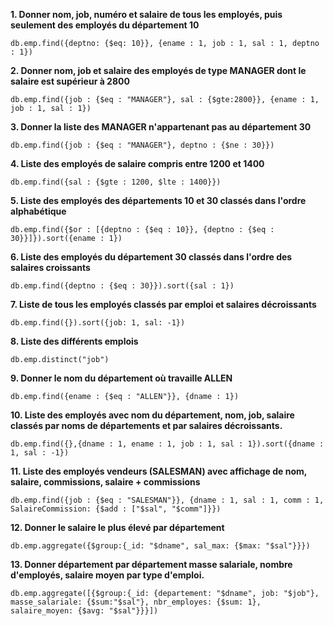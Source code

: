 **1. Donner nom, job, numéro et salaire de tous les employés, puis seulement des employés du département 10**
```
db.emp.find({deptno: {$eq: 10}}, {ename : 1, job : 1, sal : 1, deptno : 1})
```

**2. Donner nom, job et salaire des employés de type MANAGER dont le salaire est supérieur à 2800**
```
db.emp.find({job : {$eq : "MANAGER"}, sal : {$gte:2800}}, {ename : 1, job : 1, sal : 1})
```

**3. Donner la liste des MANAGER n'appartenant pas au département 30**
```
db.emp.find({job : {$eq : "MANAGER"}, deptno : {$ne : 30}})
```

**4. Liste des employés de salaire compris entre 1200 et 1400**
```
db.emp.find({sal : {$gte : 1200, $lte : 1400}})
```

**5. Liste des employés des départements 10 et 30 classés dans l'ordre alphabétique**
```
db.emp.find({$or : [{deptno : {$eq : 10}}, {deptno : {$eq : 30}}]}).sort({ename : 1})
```

**6. Liste des employés du département 30 classés dans l'ordre des salaires croissants**
```
db.emp.find({deptno : {$eq : 30}}).sort({sal : 1})
```

**7. Liste de tous les employés classés par emploi et salaires décroissants**
```
db.emp.find({}).sort({job: 1, sal: -1})
```

**8. Liste des différents emplois**
```
db.emp.distinct("job")
```

**9. Donner le nom du département où travaille ALLEN**
```
db.emp.find({ename : {$eq : "ALLEN"}}, {dname : 1})
```


**10. Liste des employés avec nom du département, nom, job, salaire classés par noms de départements et par salaires décroissants.**
```
db.emp.find({},{dname : 1, ename : 1, job : 1, sal : 1}).sort({dname : 1, sal : -1})
```


**11. Liste des employés vendeurs (SALESMAN) avec affichage de nom, salaire, commissions, salaire + commissions**
```
db.emp.find({job : {$eq : "SALESMAN"}}, {dname : 1, sal : 1, comm : 1, SalaireCommission: {$add : ["$sal", "$comm"]}})
```


**12. Donner le salaire le plus élevé par département**
```
db.emp.aggregate({$group:{_id: "$dname", sal_max: {$max: "$sal"}}})
```


**13. Donner département par département masse salariale, nombre d'employés, salaire moyen par type d'emploi.**
```
db.emp.aggregate([{$group:{_id: {departement: "$dname", job: "$job"}, masse_salariale: {$sum:"$sal"}, nbr_employes: {$sum: 1}, salaire_moyen: {$avg: "$sal"}}}])
```
